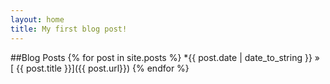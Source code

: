 ```yaml
---
layout: home
title: My first blog post!
---
```


##Blog Posts
{% for post in site.posts %}
  *{{ post.date | date_to_string }} &raquo; [ {{ post.title }}]({{ post.url}})
{% endfor %}
